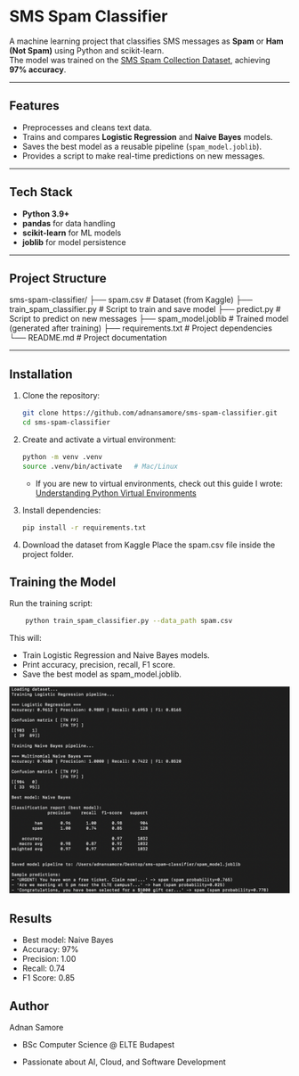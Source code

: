 # SMS Spam Classifier

A machine learning project that classifies SMS messages as **Spam** or **Ham (Not Spam)** using Python and scikit-learn.  
The model was trained on the [SMS Spam Collection Dataset](https://www.kaggle.com/datasets/uciml/sms-spam-collection-dataset), achieving **97% accuracy**.

---

##  Features
- Preprocesses and cleans text data.
- Trains and compares **Logistic Regression** and **Naive Bayes** models.
- Saves the best model as a reusable pipeline (`spam_model.joblib`).
- Provides a script to make real-time predictions on new messages.

---

## Tech Stack
- **Python 3.9+**
- **pandas** for data handling
- **scikit-learn** for ML models
- **joblib** for model persistence

---

##  Project Structure
sms-spam-classifier/
    ├── spam.csv # Dataset (from Kaggle)
    ├── train_spam_classifier.py # Script to train and save model
    ├── predict.py # Script to predict on new messages
    ├── spam_model.joblib # Trained model (generated after training)
    ├── requirements.txt # Project dependencies
    └── README.md # Project documentation


---

## Installation

1. Clone the repository:
   ```bash
   git clone https://github.com/adnansamore/sms-spam-classifier.git
   cd sms-spam-classifier
   ```
2. Create and activate a virtual environment:

    ```bash
    python -m venv .venv
    source .venv/bin/activate   # Mac/Linux
    ```
    - If you are new to virtual environments, check out this guide I wrote:
        [Understanding Python Virtual Environments](https://adnansamore.github.io/posts/python-virtual-env/)

3. Install dependencies:
    ```bash
    pip install -r requirements.txt
    ```
4. Download the dataset from Kaggle
        Place the spam.csv file inside the project folder.

## Training the Model
Run the training script:
```bash
    python train_spam_classifier.py --data_path spam.csv
```

This will:

- Train Logistic Regression and Naive Bayes models.
- Print accuracy, precision, recall, F1 score.
- Save the best model as spam_model.joblib.

![Training output](image.png)

## Results

- Best model: Naive Bayes
- Accuracy: 97%
- Precision: 1.00
- Recall: 0.74
- F1 Score: 0.85

## Author

Adnan Samore

- BSc Computer Science @ ELTE Budapest

- Passionate about AI, Cloud, and Software Development